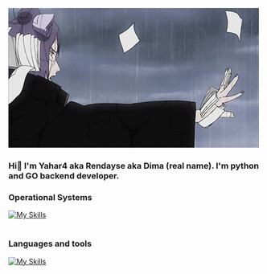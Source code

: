 ![Header](https://github.com/Yahar4/yahar4/blob/main/assets/konan-naruto.gif)

### Hi👋 I'm Yahar4 aka Rendayse aka Dima (real name). I'm python and GO backend developer.

### Operational Systems
[![My Skills](https://skillicons.dev/icons?i=windows,apple-dark)](https://skillicons.dev)

#

### Languages and tools
[![My Skills](https://skillicons.dev/icons?i=go,python,postgresql,neovim,vim,docker,nginx,obsidian,postman)](https://skillicons.dev)



